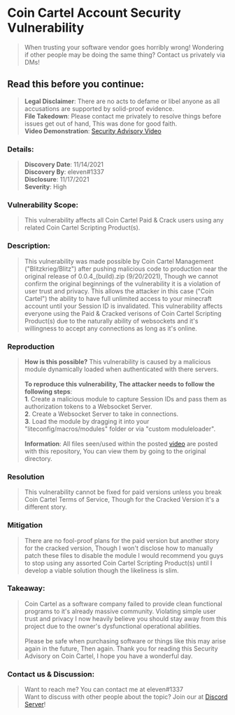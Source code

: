 # Coin Cartel Account Security Vulnerability
> When trusting your software vendor goes horribly wrong! Wondering if other people may be doing the same thing? Contact us privately via DMs!
> <br>
## Read this before you continue:
> **Legal Disclaimer**: There are no acts to defame or libel anyone as all accusations are supported by solid-proof evidence.
> <br>
> **File Takedown**: Please contact me privately to resolve things before issues get out of hand, This was done for good faith.
> <br>
> **Video Demonstration**: [Security Advisory Video](https://youtu.be/BWeS0avpmNk)
> 
### Details:
  > **Discovery Date**: 11/14/2021
  > <br>
  > **Discovery By**: eleven#1337
  > <br>
  > **Disclosure**: 11/17/2021
  > <br>
  > **Severity**: High
 
### Vulnerability Scope:
> This vulnerability affects all Coin Cartel Paid & Crack users using any related Coin Cartel Scripting Product(s).

### Description:
> This vulnerability was made possible by Coin Cartel Management ("Blitzkrieg/Blitz") after pushing malicious code to production near the original release of 0.0.4_(build).zip (9/20/2021), Though we cannot confirm the original beginnings of the vulnerability it is a violation of user trust and privacy. This allows the attacker in this case ("Coin Cartel") the ability to have full unlimited access to your minecraft account until your Session ID is invalidated. This vulnerability affects everyone using the Paid & Cracked verisons of Coin Cartel Scripting Product(s) due to the naturally ability of websockets and it's willingness to accept any connections as long as it's online.

### Reproduction
> **How is this possible?** This vulnerability is caused by a malicious module dynamically loaded when authenticated with there servers.
> <br>
> <br>
> **To reproduce this vulnerability, The attacker needs to follow the following steps**:
> <br>
> **1**. Create a malicious module to capture Session IDs and pass them as authorization tokens to a Websocket Server.
> <br>
> **2**. Create a Websocket Server to take in connections.
> <br>
> **3**. Load the module by dragging it into your "liteconfig/macros/modules" folder or via "custom moduleloader".
> <br>
> <br>
> **Information**: All files seen/used within the posted [video](https://www.youtube.com/watch?v=BWeS0avpmNk) are posted with this repository, You can view them by going to the original directory.

### Resolution
> This vulnerability cannot be fixed for paid versions unless you break Coin Cartel Terms of Service, Though for the Cracked Version it's a different story.

### Mitigation
> There are no fool-proof plans for the paid version but another story for the cracked version, Though I won't disclose how to manually patch these files to disable the module I would recommend you guys to stop using any assorted Coin Cartel Scripting Product(s) until I develop a viable solution though the likeliness is slim.

### Takeaway:
> Coin Cartel as a software company failed to provide clean functional programs to it's already massive community. Violating simple user trust and privacy I now heavily believe you should stay away from this project due to the owner's dysfunctional operational abilities.
> <br>
> <br>
> Please be safe when purchasing software or things like this may arise again in the future, Then again. Thank you for reading this Security Advisory on Coin Cartel, I hope you have a wonderful day.

### Contact us & Discussion:
> Want to reach me? You can contact me at eleven#1337
> <br>
> Want to discuss with other people about the topic? Join our at [Discord Server](https://discord.gg/StJcrgxrqR)!
